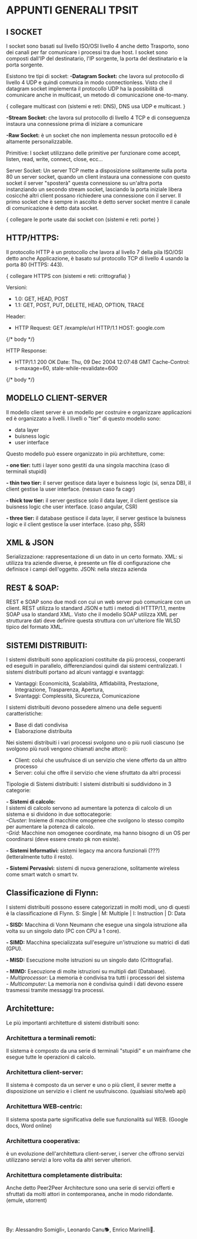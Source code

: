 #   APPUNTI GENERALI TPSIT

## I SOCKET
I socket sono basati sul livello ISO/OSI livello 4 anche detto Trasporto, sono dei canali per far comunicare i processi tra due host.
I socket sono composti dall'IP del destinatario, l'IP sorgente, la porta del destinatario e la porta sorgente.

Esistono tre tipi di socket:
**-Datagram Socket:** che lavora sul protocollo di livello 4 UDP e quindi comunica in modo connectionless.
Visto che il datagram socket implementa il protocollo UDP ha la possibilità di comunicare anche in multicast, un metodo di comunicazione one-to-many.

{ collegare multicast con (sistemi e reti: DNS), DNS usa UDP e multicast. }

**-Stream Socket:** che lavora sul protocollo di livello 4 TCP e di conseguenza instaura una connessione prima di iniziare a comunicare 

**-Raw Socket:** è un socket che non implementa nessun protocollo ed è altamente personalizzabile.

Primitive:
I socket utilizzano delle primitive per funzionare come accept, listen, read, write, connect, close, ecc...

Server Socket:
Un server TCP mette a disposizione solitamente sulla porta 80 un server socket,
quando un client instaura una connessione con questo socket il server "sposterà" 
questa connessione su un'altra porta instanziando un secondo stream socket, lasciando
la porta iniziale libera cosicché altri client possano richiedere una connessione con il server.
Il primo socket che è sempre in ascolto è detto server socket mentre il canale di comunicazione è detto data socket.

{ collegare le porte usate dai socket con (sistemi e reti: porte) }


## HTTP/HTTPS:
Il protocollo HTTP è un protocollo che lavora al livello 7 della pila ISO/OSI detto anche Applicazione,
è basato sul protocollo TCP di livello 4 usando la porta 80 (HTTPS: 443).

{ collegare HTTPS con (sistemi e reti: crittografia) }

Versioni: 
 - 1.0: GET, HEAD, POST
 - 1.1: GET, POST, PUT, DELETE, HEAD, OPTION, TRACE

Header: 
 - HTTP Request:
GET /example/url HTTP/1.1
HOST: google.com

{/* body */}

HTTP Response:
 - HTTP/1.1 200 OK
Date: Thu, 09 Dec 2004 12:07:48 GMT
Cache-Control: s-maxage=60, stale-while-revalidate=600

{/* body */}


##  MODELLO CLIENT-SERVER
Il modello client server è un modello per costruire e organizzare applicazioni ed è organizzato a livelli.
I livelli o "tier" di questo modello sono:
 - data layer
 - buisness logic
 - user interface

Questo modello può essere organizzato in più architetture, come:

 **- one tier:** tutti i layer sono gestiti da una singola macchina (caso di terminali stupidi)
 
 **- thin two tier:** il server gestisce data layer e buisness logic (si, senza DB), il client gestise la user interface. (nessun caso fa cagr)
 
 **- thick tow tier:** il server gestisce solo il data layer, il client gestisce sia buisness logic che user interface. (caso angular, CSR)
 
 **- three tier:** il database gestisce il data layer, il server gestisce la buisness logic e il client gestisce la user interface. (caso php, SSR)

## XML & JSON
Serializzazione: rappresentazione di un dato in un certo formato.
XML: si utilizza tra aziende diverse, è presente un file di configurazione che definisce i campi dell'oggetto.
JSON: nella stezza azienda


## REST & SOAP:
REST e SOAP sono due modi con cui un web server può comunicare con un client.
REST utilizza lo standard JSON e tutti i metodi di HTTTP/1.1, mentre SOAP usa lo standard XML.
Visto che il modello SOAP utilizza XML per strutturare dati deve definire questa struttura con un'ulteriore
file WLSD tipico del formato XML.


## SISTEMI DISTRIBUITI:
I sistemi distribuiti sono applicazioni costituite da più processi, cooperanti ed eseguiti in parallelo, differenziandosi quindi dai sistemi centralizzati.
I sistemi distribuiti portano ad alcuni vantaggi e svantaggi:
 - Vantaggi: Economicità, Scalabilità, Affidabilità, Prestazione, Integrazione, Trasparenza, Apertura,
 - Svantaggi: Complessità, Sicurezza, Comunicazione

I sistemi distribuiti devono possedere almeno una delle seguenti caratteristiche:
 - Base di dati condivisa
 - Elaborazione distribuita

Nei sistemi distribuiti i vari processi svolgono uno o più ruoli ciascuno (se svolgono più ruoli vengono chiamati anche attori):
 - Client: colui che usufruisce di un servizio che viene offerto da un alttro processo
 - Server: colui che offre il servizio che viene sfruttato da altri processi

Tipologie di Sistemi distribuiti:
I sistemi distribuiti si suddividono in 3 categorie:

 **- Sistemi di calcolo:** <br>
	I sistemi di calcolo servono ad aumentare la potenza di calcolo di un sistema e si dividono in due sottocategorie: <br>
	*-Cluster:* Insieme di macchine omogenee che svolgono lo stesso compito per aumentare la potenza di calcolo.<br>
	 *-Grid:* Macchine non omogenee coordinate, ma hanno bisogno di un OS per coordinarsi (deve essere creato pk non esiste).

 **- Sistemi Informativi:** sistemi legacy ma ancora funzionali (???) (letteralmente tutto il resto).

 **- Sistemi Pervasivi:** sistemi di nuova generazione, solitamente wireless come smart watch o smart tv.


## Classificazione di Flynn:
I sistemi distribuiti possono essere categorizzati in molti modi, uno di questi è la classificazione di Flynn.
S: Single | M: Multiple | I: Instruction | D: Data

 **- SISD:** Macchina di Vonn Neumann che esegue una singola istruzione alla volta su un singolo dato (PC con CPU a 1 core).
 
 **- SIMD:** Macchina specializzata sull'eseguire un'istruzione su matrici di dati (GPU).
 
 **- MISD:** Esecuzione molte istruzioni su un singolo dato (Crittografia).
 
 **- MIMD:** Esecuzione di molte istruzioni su multipli dati (Database).<br>
			*- Multiprocessor:* La memoria è condivisa tra tutti i processori del sistema<br>
			*- Multicomputer:* La memoria non è condivisa quindi i dati devono essere trasmessi tramite messaggi tra processi.

## Architetture:
Le più importanti architetture di sistemi distribuiti sono:
###  Architettura a terminali remoti:
Il sistema è composto da una serie di terminali "stupidi" e un mainframe che esegue tutte le operazioni di calcolo.

### Architettura client-server:
Il sistema è composto da un server e uno o più client, il sevrer mette a disposizione un servizio e i client ne usufruiscono. (qualsiasi sito/web api)

 ###  Architettura WEB-centric:
Il sistema sposta parte significativa delle sue funzionalità sul WEB. (Google docs, Word online)

 ###  Architettura cooperativa:
è un evoluzione dell'architettura client-server, i server che offrono servizi utilizzano servizi a loro volta da altri server ulteriori.
	
 ###  Architettura completamente distribuita:
Anche detto Peer2Peer Architecture sono una serie di servizi offerti e sfruttati da molti attori in contemporanea, anche in modo ridondante. (emule, utorrent)


<br><br>

By: Alessandro Somigli💀, Leonardo Canu🐕, Enrico Marinelli👼.
